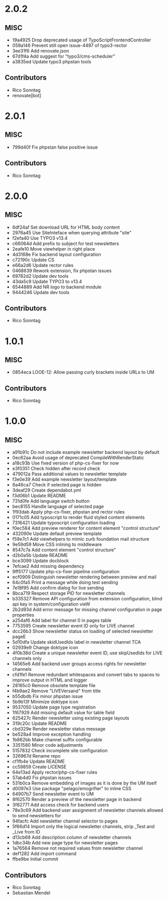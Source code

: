 # 2.0.2

## MISC

- 19a4925 Drop deprecated usage of TypoScriptFrontendController
- 059a146 Prevent still open issue-4497 of typo3-rector
- 3ee31f6 Add renovate.json
- 67d1f4a Add suggest for "typo3/cms-scheduler"
- a3835ed Update typo3 phpstan tools

## Contributors

- Rico Sonntag
- renovate[bot]

# 2.0.1

## MISC

- 799d40f Fix phpstan false positive issue

## Contributors

- Rico Sonntag

# 2.0.0

## MISC

- 6df24af Set download URL for HTML body content
- 2976a45 Use SiteInteface when querying attribute "site"
- f2efa40 Use TYPO3 v13.4
- c66064d Add prefix to subject for test newsletters
- 2eafe10 Move viewhelper in right place
- 4d3168e Fix backend layout configuration
- c72190c Update CS
- e66a2d6 Update rector rules
- 0468639 Rework extension, fix phpstan issues
- 69782d2 Update dev tools
- 43da5c9 Update TYPO3 to v13.4
- 6544889 Add NR logo to backend module
- 9444246 Update dev tools

## Contributors

- Rico Sonntag

# 1.0.1

## MISC

- 0854eca LOOE-12: Allow passing curly brackets inside URLs to UM

## Contributors

- Rico Sonntag

# 1.0.0

## MISC

- a91b91c Do not include example newsletter backend layout by default
- 0ec62aa Avoid usage of deprecated CompileWithRenderStatic
- a18c93b Use fixed version of php-cs-fixer for now
- e3f0351 Check hidden after record check
- 479012a Pass additional values to newsletter template
- f3e0e39 Add example newsletter layout/template
- 8a46ca7 Check if selected page is hidden
- 3deaf29 Create dependabot.yml
- f3d06b1 Update README
- 731d0fe Add language switch button
- bec8155 Handle language of selected page
- 1f93dab Apply php-cs-fixer, phpstan and rector rules
- 0171c05 Add typoscript to render fluid styled content elements
- 7316421 Update typoscript configuration loading
- f0ec584 Add preview renderer for content element "control structure"
- 432090e Update default preview template
- f59e7c1 Add viewhelpers to mimic zurb foundation mail structure
- 9e59d59 Move CSS inlining to middleware
- 8547c7a Add content element "control structure"
- d2b0a5b Update README
- bce3099 Update docblock
- 7efcae2 Add missing dependency
- 9ff5177 Update php-cs-fixer pipeline configuration
- ecf0909 Distinguish newsletter rendering between preview and mail
- 64c0fa5 Print a message while doing test sending
- 7e18f95 Add confirm dialog for live sending
- 8bca719 Respect storage PID for newsletter channels
- b335327 Remove API configuration from extension configuration, blind api key in system/configuration vieW
- 2b2d93d Add error message for missing channel configuration in page properties
- a254af6 Add label for channel 0 in pages table
- 7753595 Create newsletter event ID only for LIVE channel
- dcc26b3 Show newsletter status on loading of selected newsletter pageE
- 5d10dfa Update skidUsedIds label in newsletter channel TCA
- 02939e9 Change doktype icon
- 4f0b38d Create a unique newsletter event ID, use skipUsedIds for LIVE channels only
- 14565e6 Add backend user groups access rights for newsletter channels
- cfd1fe1 Remove redundant whitespaces and convert tabs to spaces to improve output in HTML and logger
- 28165c0 Remove obsolete template file
- f4b9ae2 Remove "LIVEVersand" from title
- b55dbdb Fix minor phpstan issue
- 5b9b13f Minimize doktype icon
- 9537050 Update page type registration
- 1f67929 Add missing default value for table field
- 625427c Render newsletter using existing page layouts
- 319c20c Update README
- cbd329e Render newsletter status message
- be528a4 Improve exception handling
- 1b862bb Make channel suffix configurable
- 3351580 Minor code adjustments
- 5157832 Check incomplete site configuration
- 326967d Rename repo
- cf1fb4e Update README
- cc59859 Create LICENSE
- 64e13ad Apply rector/php-cs-fixer rules
- 57ab4d0 Fix phpstan issues
- 531b0ca Remove embedding of images as it is done by the UM itself
- d0097e3 Use package "pelago/emogrifier" to inline CSS
- 64907b7 Send newsletter event to UM
- 8f62570 Render a preview of the newsletter page in backend
- 3f82771 Add access check for backend users
- 78e3c69 Add backend user assignment of newsletter channels allowed to send newsletters for
- 94facfc Add newsletter channel selector to pages
- 5f66d14 Import only the logical newsletter channels, strip _Test and _Live from ID
- d13cb68 Add description column of newsletter channels
- 1dbc34b Add new page type for newsletter pages
- 1a76564 Remove not required values from newsletter channel
- def1282 Add import command
- ffbe9be Initial commit

## Contributors

- Rico Sonntag
- Sebastian Mendel

